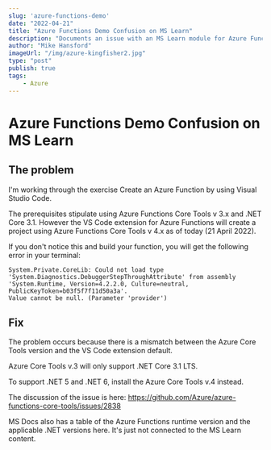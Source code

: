 ```yaml
---
slug: 'azure-functions-demo'
date: "2022-04-21"
title: "Azure Functions Demo Confusion on MS Learn"
description: "Documents an issue with an MS Learn module for Azure Functions and the correct steps."
author: "Mike Hansford"
imageUrl: "/img/azure-kingfisher2.jpg"
type: "post"
publish: true
tags:
    - Azure
---
```

# Azure Functions Demo Confusion on MS Learn
## The problem

I'm working through the exercise Create an Azure Function by using Visual Studio Code.

The prerequisites stipulate using Azure Functions Core Tools v 3.x and .NET Core 3.1. However the VS Code extension for Azure Functions will create a project using Azure Functions Core Tools v 4.x as of today (21 April 2022).

If you don't notice this and build your function, you will get the following error in your terminal:

```
System.Private.CoreLib: Could not load type 'System.Diagnostics.DebuggerStepThroughAttribute' from assembly 
'System.Runtime, Version=4.2.2.0, Culture=neutral, PublicKeyToken=b03f5f7f11d50a3a'. 
Value cannot be null. (Parameter 'provider')
```

## Fix

The problem occurs because there is a mismatch between the Azure Core Tools version and the VS Code extension default.

Azure Core Tools v.3 will only support .NET Core 3.1 LTS.

To support .NET 5 and .NET 6, install the Azure Core Tools v.4 instead.

The discussion of the issue is here: https://github.com/Azure/azure-functions-core-tools/issues/2838

MS Docs also has a table of the Azure Functions runtime version and the applicable .NET versions here. It's just not connected to the MS Learn content.